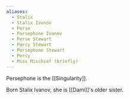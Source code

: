 ```yaml
---
aliases:
  - Stalix
  - Stalix Ivanov
  - Perse
  - Persephone Ivanov
  - Perse Stewart
  - Percy Stewart
  - Persephone Stewart
  - Percy
  - Miss Mischief (briefly)
---
```

Persephone is the [[Singularity]]. 

Born Stalix Ivanov, she is [[Dami]]'s older sister.